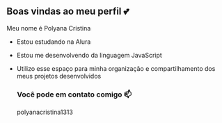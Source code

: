 ## Boas vindas ao meu perfil 💕

Meu nome é Polyana Cristina

- Estou estudando na Alura
- Estou me desenvolvendo da linguagem JavaScript
- Utilizo esse espaço para minha organização e compartilhamento dos meus projetos desenvolvidos

  ### Você pode em contato comigo 📫

  polyanacristina1313
